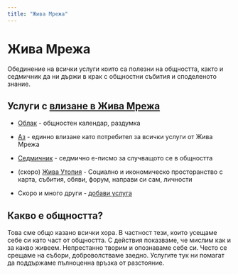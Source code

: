 ```yaml
---
title: "Жива Мрежа"
---
```


# Жива Мрежа

Обединение на всички услуги които са полезни на общността, както и седмичник да ни държи в крак с общностни събития и споделеното знание.

## Услуги с [влизане в Жива Мрежа](https://az.zhiva.be/auth/realms/zhiva-mrezha/account)

* [Облак](https://oblak.otselo.eu) - общностен календар, раздумка

* [Аз](https://az.zhiva.be/auth/realms/zhiva-mrezha/account) - единно влизане като потребител за всички услуги от Жива Мрежа

* [Седмичник](https://7.zhiva.be) - седмично е-писмо за случващото се в общността

* (скоро) [Жива Утопия](https://utopiabg.life) - Социално и икономическо просторанство с карта, събития, обяви, форум, направи си сам, личности

* Скоро и много други - [добави услуга](/добави)

## Какво е общността?

Това сме общо казано всички хора. В частност тези, които усещаме себе си като част от общността. С действия показваме, че мислим как и за какво живеем. Непрестанно творим и опознаваме себе си. Често се срещаме на събори, доброволстваме заедно. Услугите тук ни помагат да поддържаме пълноценна връзка от разстояние.
